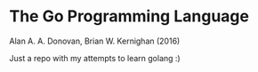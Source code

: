 # The Go Programming Language

Alan A. A. Donovan, Brian W. Kernighan (2016)

Just a repo with my attempts to learn golang :)

